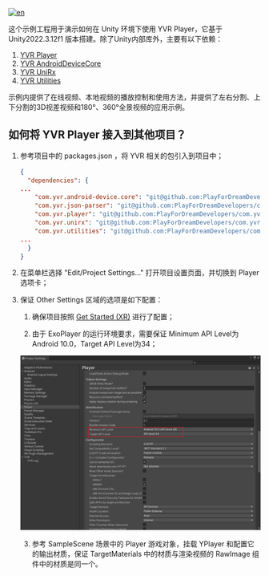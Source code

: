 [![en](https://img.shields.io/badge/lang-en-blue.svg)](.\README.md)

这个示例工程用于演示如何在 Unity 环境下使用 YVR Player，它基于 Unity2022.3.12f1 版本搭建。除了Unity内部库外，主要有以下依赖：

1. [YVR Player](https://github.com/PlayForDreamDevelopers/com.yvr.player-mirror)
2. [YVR AndroidDeviceCore](https://github.com/PlayForDreamDevelopers/com.yvr.android-device.core-mirror)
3. [YVR UniRx](https://github.com/PlayForDreamDevelopers/com.yvr.unirx-mirror)
4. [YVR Utilities](https://github.com/PlayForDreamDevelopers/com.yvr.utilities-mirror)


示例内提供了在线视频、本地视频的播放控制和使用方法，并提供了左右分割、上下分割的3D视差视频和180°、360°全景视频的应用示例。

## 如何将 YVR Player 接入到其他项目？

1. 参考项目中的 packages.json ，将 YVR 相关的包引入到项目中；

   ```json
   {
     "dependencies": {
   ...
       "com.yvr.android-device.core": "git@github.com:PlayForDreamDevelopers/com.yvr.android-device.core-mirror.git?path=/com.yvr.android-device.core#0540b2af10a4d83e40f3b62b457a5bb6e742e9b6",
       "com.yvr.json-parser": "git@github.com:PlayForDreamDevelopers/com.yvr.json-parser-mirror.git?path=/com.yvr.json-parser#87438d1a077e9b648dc5393637174f33aaefe104",
       "com.yvr.player": "git@github.com:PlayForDreamDevelopers/com.yvr.player-mirror.git?path=/com.yvr.player#051858c079647678aea66a910e7150a54a1179b9",
       "com.yvr.unirx": "git@github.com:PlayForDreamDevelopers/com.yvr.unirx-mirror.git?path=/com.yvr.unirx#a795fe53c94d3761f6bad216c05bb480b926bc8f",
       "com.yvr.utilities": "git@github.com:PlayForDreamDevelopers/com.yvr.utilities-mirror.git?path=/com.yvr.utilities#c06beb422cd7e07324aa50ec3196be2ef1de1205",
   ...
     }
   }
   
   ```

2. 在菜单栏选择 "Edit/Project Settings..." 打开项目设置页面，并切换到 Player 选项卡；

3. 保证 Other Settings 区域的选项是如下配置：

   1. 确保项目按照 [Get Started (XR)](https://developer.pfdm.cn/yvrdoc/unity/UserManual/GetStartedXR.html) 进行了配置；

   2. 由于 ExoPlayer 的运行环境要求，需要保证 Minimum API Level为Android 10.0，Target API Level为34；

   ![image-20250306135106293](.\README.ASSETS\image-20250306135106293.png)

   3. 参考 SampleScene 场景中的 Player 游戏对象，挂载 YPlayer 和配置它的输出材质，保证 TargetMaterials 中的材质与渲染视频的 RawImage 组件中的材质是同一个。